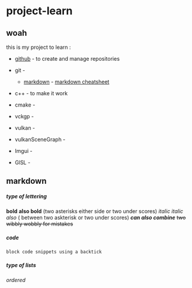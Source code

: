 # project-learn
## woah

 this is my project to learn : 
 * [github](http:///www.github.com) - to create and manage repositories  
 * git - 
   * [markdown]() - [markdown cheatsheet](https://github.com/im-luka/markdown-cheatsheet)
    
 * c++ - to make it work
 * cmake - 
 * vckgp -
 * vulkan - 
 * vulkanSceneGraph -
 * Imgui -
 * GlSL -


## markdown 
##### type of lettering
**bold**  __also bold__  (two asterisks either side or two under scores)
*italic*  _italic also_ ( between two askterisk or two under scores) 
**_can also combine_** 
~~two wibbly wobbly for mistakes~~

##### code
`block code snippets using a backtick`

##### type of lists 
###### ordered



